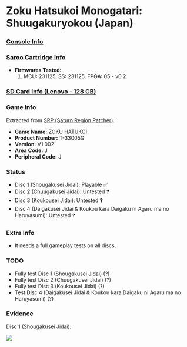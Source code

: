 # Zoku Hatsukoi Monogatari: Shuugakuryokou (Japan)

### [Console Info](../../../../../Info/Consoles/VA13/README.md)

### [Saroo Cartridge Info](../../../../../Info/Cartridges/RetroGameParadiseStore/1.32F/README.md)

- <b>Firmwares Tested:</b>
  1. MCU: 231125, SS: 231125, FPGA: 05 - v0.2

### [SD Card Info (Lenovo - 128 GB)](../../../../../Info/SdCards/Lenovo/128GB/fat32/README.md)

### Game Info

Extracted from [SRP (Saturn Region Patcher)](https://segaxtreme.net/resources/saturn-region-patcher.81/download).

- <b>Game Name:</b> ZOKU HATUKOI
- <b>Product Number:</b> T-33005G
- <b>Version:</b> V1.002
- <b>Area Code:</b> J
- <b>Peripheral Code:</b> J

### Status

- Disc 1 (Shougakusei Jidai): Playable :white_check_mark:
- Disc 2 (Chuugakusei Jidai): Untested :question:
- Disc 3 (Koukousei Jidai): Untested :question:
- Disc 4 (Daigakusei Jidai & Koukou kara Daigaku ni Agaru ma no Haruyasumi): Untested :question:

### Extra Info

- It needs a full gameplay tests on all discs.

### TODO

- Fully test Disc 1 (Shougakusei Jidai) (?)
- Fully test Disc 2 (Chuugakusei Jidai) (?)
- Fully test Disc 3 (Koukousei Jidai) (?)
- Test Disc 4 (Daigakusei Jidai & Koukou kara Daigaku ni Agaru ma no Haruyasumi) (?)

### Evidence

Disc 1 (Shougakusei Jidai):

[![](https://img.youtube.com/vi/jdDUWtpVHSA/0.jpg)](https://www.youtube.com/watch?v=jdDUWtpVHSA)
